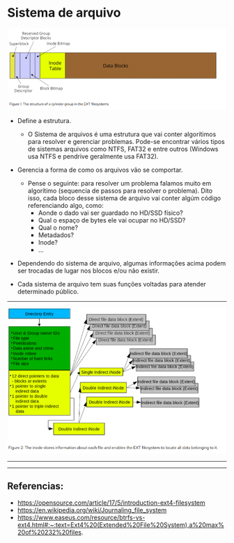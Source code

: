 # Sistema de arquivo

![estrutura de um EXT](img/structureEXT.png)

- Define a estrutura.
  - O Sistema de arquivos é uma estrutura que vai conter algorítimos para resolver e gerenciar problemas. Pode-se encontrar vários tipos de sistemas arquivos como NTFS, FAT32 e entre outros (Windows usa NTFS e pendrive geralmente usa FAT32).
- Gerencia a forma de como os arquivos vão se comportar.
  - Pense o seguinte: para resolver um problema falamos muito em algorítimo (sequencia de passos para resolver o problema). Dito isso, cada bloco desse sistema de arquivo vai conter algúm código referenciando algo, como:
    - Aonde o dado vai ser guardado no HD/SSD físico?
    - Qual o espaço de bytes ele vai ocupar no HD/SSD?
    - Qual o nome?
    - Metadados?
    - Inode?
    - ...

- Dependendo do sistema de arquivo, algumas informações acima podem ser trocadas de lugar nos blocos e/ou não existir.
- Cada sistema de arquivo tem suas funções voltadas para atender determinado público.

***

![Informações no Index-node](img/inode.png)

***
***

## Referencias:

- https://opensource.com/article/17/5/introduction-ext4-filesystem
- https://en.wikipedia.org/wiki/Journaling_file_system
- https://www.easeus.com/resource/btrfs-vs-ext4.html#:~:text=Ext4%20(Extended%20File%20System),a%20max%20of%20232%20files.